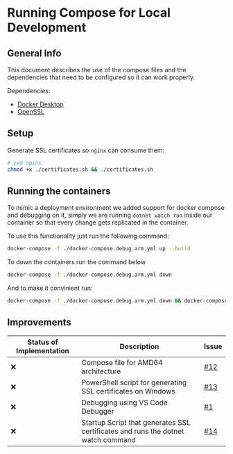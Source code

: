 # Running Compose for Local Development

## General Info

This document describes the use of the compose files and the dependencies that need to be configured so it can work properly.

Dependencies:
- [Docker Desktop](https://www.docker.com/products/docker-desktop/)
- [OpenSSL](https://www.openssl.org/source/)

## Setup
Generate SSL certificates so `nginx` can consume them:
```bash
# cwd nginx
chmod +x ./certificates.sh && ./certificates.sh
```

## Running the containers
To mimic a deployment environment we added support for docker compose and debugging on it, simply we are running `dotnet watch run` inside our container so that every change gets replicated in the container. 

To use this functionality just run the following command:
```bash
docker-compose -f ./docker-compose.debug.arm.yml up --build
```

To down the containers run the command below
```bash
docker-compose -f ./docker-compose.debug.arm.yml down
```

And to make it convinient run:
```bash
docker-compose -f ./docker-compose.debug.arm.yml down && docker-compose -f ./docker-compose.debug.arm.yml up --build
```

## Improvements

| Status of Implementation      | Description | Issue |
| ----------- | ----------- |----------
| ❌      | Compose file for AMD64 architecture | [#12](https://github.com/WorldWideWest/dotnet-template/issues/12)
| ❌      | PowerShell script for generating SSL certificates on Windows | [#13](https://github.com/WorldWideWest/dotnet-template/issues/13)
| ❌      | Debugging using VS Code Debugger | [#1](https://github.com/WorldWideWest/dotnet-template/issues/1)
| ❌      | Startup Script that generates SSL certificates and runs the dotnet watch command | [#14](https://github.com/WorldWideWest/dotnet-template/issues/14)
